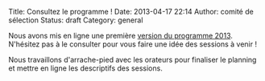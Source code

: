 Title: Consultez le programme !
Date: 2013-04-17 22:14
Author: comité de sélection
Status: draft
Category: general

Nous avons mis en ligne une première [version du programme 2013][].
N'hésitez pas à le consulter pour vous faire une idée des sessions à venir !

Nous travaillons d'arrache-pied avec les orateurs pour finaliser le planning et mettre en ligne les descriptifs des sessions.

[version du programme 2013]: /static/programme/programme-agile-france-2013-draft-1.pdf